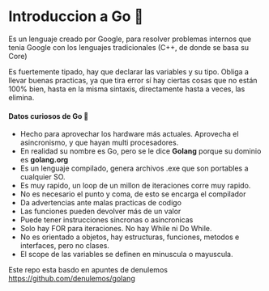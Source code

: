 # Introduccion a Go 🐻

Es un lenguaje creado por Google, para resolver problemas internos que tenia Google con los lenguajes tradicionales (C++, de donde se basa su Core)

Es fuertemente tipado, hay que declarar las variables y su tipo. Obliga a llevar buenas practicas, ya que tira error sí hay ciertas cosas que no están 100% bien, hasta en la misma sintaxis, directamente hasta a veces, las elimina.

#### Datos curiosos de Go 👀️

* Hecho para aprovechar los hardware más actuales. Aprovecha el asincronismo, y que hayan multi procesadores.
* En realidad su nombre es Go, pero se le dice **Golang** porque su dominio es **golang.org**
* Es un lenguaje compilado, genera archivos .exe que son portables a cualquier SO.
* Es muy rapido, un loop de un millon de iteraciones corre muy rapido.
* No es necesario el punto y coma, de esto se encarga el compilador
* Da advertencias ante malas practicas de codigo
* Las funciones pueden devolver más de un valor
* Puede tener instrucciones sincronas o asincronicas
* Solo hay FOR para iteraciones. No hay While ni Do While.
* No es orientado a objetos, hay estructuras, funciones, metodos e interfaces, pero no clases.
* El scope de las variables se definen en minuscula o mayuscula.

Este repo esta basdo en apuntes de denulemos https://github.com/denulemos/golang